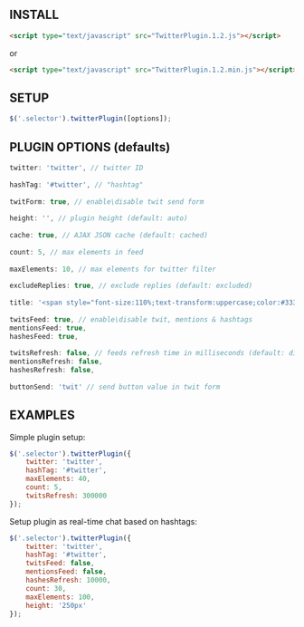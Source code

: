 ## INSTALL

```html
<script type="text/javascript" src="TwitterPlugin.1.2.js"></script>
```
or
```html
<script type="text/javascript" src="TwitterPlugin.1.2.min.js"></script>
```

## SETUP

```javascript
$('.selector').twitterPlugin([options]);
```

## PLUGIN OPTIONS (defaults)

```javascript
twitter: 'twitter', // twitter ID
 
hashTag: '#twitter', // "hashtag"
 
twitForm: true, // enable\disable twit send form
 
height: '', // plugin height (default: auto)
 
cache: true, // AJAX JSON cache (default: cached)
 
count: 5, // max elements in feed
 
maxElements: 10, // max elements for twitter filter
 
excludeReplies: true, // exclude replies (default: excluded)
 
title: '<span style="font-size:110%;text-transform:uppercase;color:#333;">Твиттер</span>', // plugin html header 
 
twitsFeed: true, // enable\disable twit, mentions & hashtags
mentionsFeed: true,
hashesFeed: true,
 
twitsRefresh: false, // feeds refresh time in milliseconds (default: disabled); important: api.twitter.com allow only 150 request per hour for twits.
mentionsRefresh: false,
hashesRefresh: false, 
 
buttonSend: 'twit' // send button value in twit form
```

## EXAMPLES

Simple plugin setup:

```javascript
$('.selector').twitterPlugin({
	twitter: 'twitter',
	hashTag: '#twitter',
	maxElements: 40,
	count: 5, 
	twitsRefresh: 300000 
});
```

Setup plugin as real-time chat based on hashtags:

```javascript
$('.selector').twitterPlugin({
	twitter: 'twitter',
	hashTag: '#twitter',
	twitsFeed: false, 
	mentionsFeed: false, 
	hashesRefresh: 10000, 
	count: 30, 
	maxElements: 100, 
	height: '250px' 
});
```
